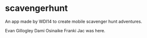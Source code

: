 # scavengerhunt
An app made by WDI14 to create mobile scavenger hunt adventures.

Evan Gillogley
Dami Osinaike
Franki
Jac was here.